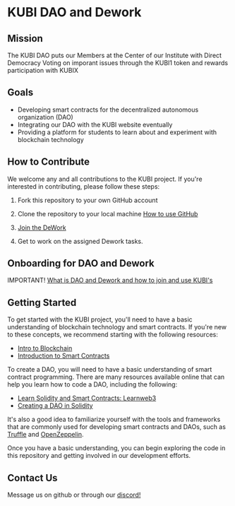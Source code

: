# KUBI DAO and Dework

## Mission
The KUBI DAO puts our Members at the Center of our Institute with Direct Democracy Voting on imporant issues through the KUBI1 token and rewards participation with KUBIX

## Goals
- Developing smart contracts for the decentralized autonomous organization (DAO)
- Integrating our DAO with the KUBI website eventually 
- Providing a platform for students to learn about and experiment with blockchain technology

## How to Contribute

We welcome any and all contributions to the KUBI project. If you're interested in contributing, please follow these steps:

1. Fork this repository to your own GitHub account
2. Clone the repository to your local machine
[How to use GitHub](https://guides.github.com/)

3. [Join the DeWork](https://app.dework.xyz/i/0XyFMxp3dKTeHdB3fBoB67)
4. Get to work on the assigned Dework tasks.
## Onboarding for DAO and Dework 
IMPORTANT!
[What is DAO and Dework and how to join and use KUBI's](https://docs.google.com/presentation/d/1xIJdkGCgmbaPu8Hjlk-5FJ-RIm-E3-oVs4SVCGwZeK0/edit#slide=id.g1aba998e073_0_109)
## Getting Started

To get started with the KUBI project, you'll need to have a basic understanding of blockchain technology and smart contracts. If you're new to these concepts, we recommend starting with the following resources:

- [Intro to Blockchain](https://www.geeksforgeeks.org/blockchain-technology-introduction/)
- [Introduction to Smart Contracts](https://blockgeeks.com/guides/smart-contracts/)

To create a DAO, you will need to have a basic understanding of smart contract programming. There are many resources available online that can help you learn how to code a DAO, including the following:

- [Learn Solidity and Smart Contracts: Learnweb3](https://learnweb3.io) 
- [Creating a DAO in Solidity](https://betterprogramming.pub/how-to-code-an-on-chain-dao-e525e13a57be)

It's also a good idea to familiarize yourself with the tools and frameworks that are commonly used for developing smart contracts and DAOs, such as [Truffle](https://truffleframework.com/) and [OpenZeppelin](https://openzeppelin.org/).


Once you have a basic understanding, you can begin exploring the code in this repository and getting involved in our development efforts.

## Contact Us

Message us on github or through our [discord!](https://discord.gg/nRY2FjJxr7)

















